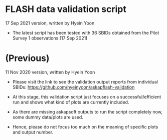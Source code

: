 # FLASH data validation script

17 Sep 2021 version, written by Hyein Yoon

- The latest script has been tested with 36 SBIDs obtained from the Pilot Survey 1 observations (17 Sep 2021)


# (Previous)

11 Nov 2020 version, written by Hyein Yoon

- Please visit the link to see the validation output reports from individual SBIDs: https://github.com/hyeinyoon/askapflash-validation

- At this stage, this validation script just focuses on a successful/efficient run and shows what kind of plots are currently included.

- As there are missing askapsoft outputs to run the script completely now, some dummy data/plots are used.

- Hence, please do not focus too much on the meaning of specific plots and output number.
